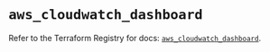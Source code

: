 # `aws_cloudwatch_dashboard`

Refer to the Terraform Registry for docs: [`aws_cloudwatch_dashboard`](https://registry.terraform.io/providers/hashicorp/aws/5.70.0/docs/resources/cloudwatch_dashboard).
